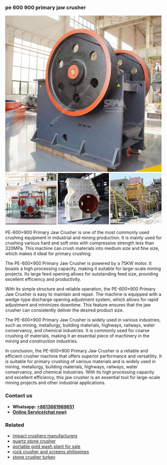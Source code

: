 <h3>pe 600 900 primary jaw crusher</h3><img src='1706753963.jpg' alt=''><p>PE-600×900 Primary Jaw Crusher is one of the most commonly used crushing equipment in industrial and mining production. It is mainly used for crushing various hard and soft ores with compressive strength less than 320MPa. This machine can crush materials into medium size and fine size, which makes it ideal for primary crushing.</p><p>The PE-600×900 Primary Jaw Crusher is powered by a 75KW motor. It boasts a high processing capacity, making it suitable for large-scale mining projects. Its large feed opening allows for outstanding feed size, providing excellent efficiency and productivity.</p><p>With its simple structure and reliable operation, the PE-600×900 Primary Jaw Crusher is easy to maintain and repair. The machine is equipped with a wedge-type discharge opening adjustment system, which allows for rapid adjustment and minimizes downtime. This feature ensures that the jaw crusher can consistently deliver the desired product size.</p><p>The PE-600×900 Primary Jaw Crusher is widely used in various industries, such as mining, metallurgy, building materials, highways, railways, water conservancy, and chemical industries. It is commonly used for coarse crushing of materials, making it an essential piece of machinery in the mining and construction industries.</p><p>In conclusion, the PE-600×900 Primary Jaw Crusher is a reliable and efficient crusher machine that offers superior performance and versatility. It is suitable for primary crushing of various materials and is widely used in mining, metallurgy, building materials, highways, railways, water conservancy, and chemical industries. With its high processing capacity and excellent efficiency, this jaw crusher is an essential tool for large-scale mining projects and other industrial applications.</p><h3>Contact us</h3><ul><li><strong>Whatsapp:&nbsp;<a href="https://wa.me/8613661969651">+8613661969651</a></strong></li><li><a href="https://swt.shibang-china.com/?git&amp;zhl&amp;pe 600 900 primary jaw crusher"><strong>Online Service(chat now)</strong></a></li></ul><h3>Related</h3><ul><li><a href='impact crushers manufacturers.md'>impact crushers manufacturers</a></li><li><a href='quartz stone crusher.md'>quartz stone crusher</a></li><li><a href='portable gold wash plant for sale.md'>portable gold wash plant for sale</a></li><li><a href='rock crusher and screens philippines.md'>rock crusher and screens philippines</a></li><li><a href='stone crusher turkey.md'>stone crusher turkey</a></li></ul>
